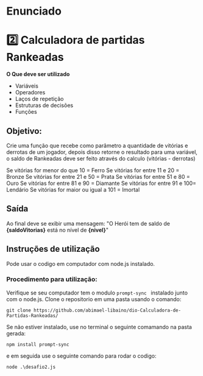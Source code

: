 # Enunciado
# 2️⃣ Calculadora de partidas Rankeadas
**O Que deve ser utilizado**

- Variáveis
- Operadores
- Laços de repetição
- Estruturas de decisões
- Funções

## Objetivo:

Crie uma função que recebe como parâmetro a quantidade de vitórias e derrotas de um jogador,
depois disso retorne o resultado para uma variável, o saldo de Rankeadas deve ser feito através do calculo (vitórias - derrotas)

Se vitórias for menor do que 10 = Ferro
Se vitórias for entre 11 e 20 = Bronze
Se vitórias for entre 21 e 50 = Prata
Se vitórias for entre 51 e 80 = Ouro
Se vitórias for entre 81 e 90 = Diamante
Se vitórias for entre 91 e 100= Lendário
Se vitórias for maior ou igual a 101 = Imortal

## Saída

Ao final deve se exibir uma mensagem:
"O Herói tem de saldo de **{saldoVitorias}** está no nível de **{nivel}**"
## Instruções de utilização
Pode usar o codigo em computador com node.js instalado.
### Procedimento para utilização:
Verifique se seu computador tem o modulo ```prompt-sync ``` instalado junto com o node.js. 
Clone o repositorio em uma pasta usando o comando:
~~~
git clone https://github.com/abimael-libaino/dio-Calculadora-de-Partidas-Rankeadas/
~~~
Se não estiver instalado, use no terminal o seguinte comamando na pasta gerada:
~~~
npm install prompt-sync
~~~
e em seguida use o seguinte comando para rodar o codigo:
~~~
node .\desafio2.js
~~~
